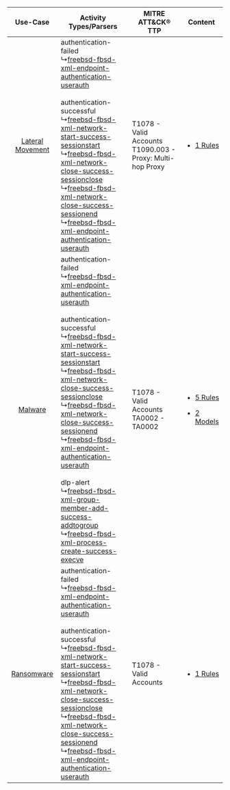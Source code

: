 |    Use-Case    | Activity Types/Parsers    | MITRE ATT&CK® TTP    | Content    |
|:----:| ---- | ---- | ---- |
| [Lateral Movement](../../../UseCases/uc_lateral_movement.md) |  authentication-failed<br> ↳[freebsd-fbsd-xml-endpoint-authentication-userauth](Ps/pC_freebsdfbsdxmlendpointauthenticationuserauth.md)<br><br> authentication-successful<br> ↳[freebsd-fbsd-xml-network-start-success-sessionstart](Ps/pC_freebsdfbsdxmlnetworkstartsuccesssessionstart.md)<br> ↳[freebsd-fbsd-xml-network-close-success-sessionclose](Ps/pC_freebsdfbsdxmlnetworkclosesuccesssessionclose.md)<br> ↳[freebsd-fbsd-xml-network-close-success-sessionend](Ps/pC_freebsdfbsdxmlnetworkclosesuccesssessionend.md)<br> ↳[freebsd-fbsd-xml-endpoint-authentication-userauth](Ps/pC_freebsdfbsdxmlendpointauthenticationuserauth.md)<br>    | T1078 - Valid Accounts<br>T1090.003 - Proxy: Multi-hop Proxy<br> | [<ul><li>1 Rules</li></ul>](RM/r_m_freebsd_freebsd_Lateral_Movement.md)    |
|          [Malware](../../../UseCases/uc_malware.md)          |  authentication-failed<br> ↳[freebsd-fbsd-xml-endpoint-authentication-userauth](Ps/pC_freebsdfbsdxmlendpointauthenticationuserauth.md)<br><br> authentication-successful<br> ↳[freebsd-fbsd-xml-network-start-success-sessionstart](Ps/pC_freebsdfbsdxmlnetworkstartsuccesssessionstart.md)<br> ↳[freebsd-fbsd-xml-network-close-success-sessionclose](Ps/pC_freebsdfbsdxmlnetworkclosesuccesssessionclose.md)<br> ↳[freebsd-fbsd-xml-network-close-success-sessionend](Ps/pC_freebsdfbsdxmlnetworkclosesuccesssessionend.md)<br> ↳[freebsd-fbsd-xml-endpoint-authentication-userauth](Ps/pC_freebsdfbsdxmlendpointauthenticationuserauth.md)<br><br> dlp-alert<br> ↳[freebsd-fbsd-xml-group-member-add-success-addtogroup](Ps/pC_freebsdfbsdxmlgroupmemberaddsuccessaddtogroup.md)<br> ↳[freebsd-fbsd-xml-process-create-success-execve](Ps/pC_freebsdfbsdxmlprocesscreatesuccessexecve.md)<br> | T1078 - Valid Accounts<br>TA0002 - TA0002<br>    | [<ul><li>5 Rules</li></ul><ul><li>2 Models</li></ul>](RM/r_m_freebsd_freebsd_Malware.md) |
|       [Ransomware](../../../UseCases/uc_ransomware.md)       |  authentication-failed<br> ↳[freebsd-fbsd-xml-endpoint-authentication-userauth](Ps/pC_freebsdfbsdxmlendpointauthenticationuserauth.md)<br><br> authentication-successful<br> ↳[freebsd-fbsd-xml-network-start-success-sessionstart](Ps/pC_freebsdfbsdxmlnetworkstartsuccesssessionstart.md)<br> ↳[freebsd-fbsd-xml-network-close-success-sessionclose](Ps/pC_freebsdfbsdxmlnetworkclosesuccesssessionclose.md)<br> ↳[freebsd-fbsd-xml-network-close-success-sessionend](Ps/pC_freebsdfbsdxmlnetworkclosesuccesssessionend.md)<br> ↳[freebsd-fbsd-xml-endpoint-authentication-userauth](Ps/pC_freebsdfbsdxmlendpointauthenticationuserauth.md)<br>    | T1078 - Valid Accounts<br>    | [<ul><li>1 Rules</li></ul>](RM/r_m_freebsd_freebsd_Ransomware.md)    |